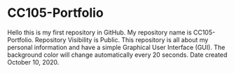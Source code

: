 # CC105-Portfolio

Hello this is my first repository in GitHub.
My repository name is CC105-Portfolio.
Repository Visibility is Public.
This repository is all about my personal information
and have a simple Graphical User Interface (GUI).
The background color will change automatically every 20 seconds.
Date created October 10, 2020.
